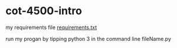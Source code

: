 # cot-4500-intro 
my requirements file
[requirements.txt](https://github.com/maikyy24/cot-4500-intro/files/10468964/requirements.txt)


run my progan by tipping python 3 in the command line fileName.py
